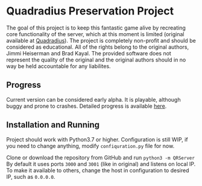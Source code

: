 # Quadradius Preservation Project
The goal of this project is to keep this fantastic game alive by recreating core functionality of the server, which at this moment is limited (original available at [Quadradius](http://classic.quadradius.com)).
The project is completely non-profit and should be considered as educational.
All of the rights belong to the original authors, Jimmi Heiserman and Brad Kayal.
The provided software does not represent the quality of the original and the original authors should in no way be held accountable for any liabilites.

## Progress
Current version can be considered early alpha. It is playable, although buggy and prone to crashes.
Detailed progress is available [here](https://github.com/Fruktus/QuadradiusPreservationProject/projects/1).

## Installation and Running
Project should work with Python3.7 or higher.
Configuration is still WIP, if you need to change anything, modify ```confiquration.py``` file for now.

Clone or download the repository from GitHub and run
```python3 -m QRServer```
By default it uses ports ```3000``` and ```3001``` (like in original) and listens on local IP. To make it available to others, change the host in configuration to desired IP, such as ```0.0.0.0```.
